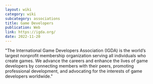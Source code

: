 ```yaml
---
layout: wiki
category: wiki
subcategory: associations
title: Game Developers
publication: Web
link: https://igda.org/
date: 2022-11-20
---
```


"The International Game Developers Association (IGDA) is the world’s largest nonprofit membership organization serving all individuals who create games. We advance the careers and enhance the lives of game developers by connecting members with their peers, promoting professional development, and advocating for the interests of game developers worldwide."
